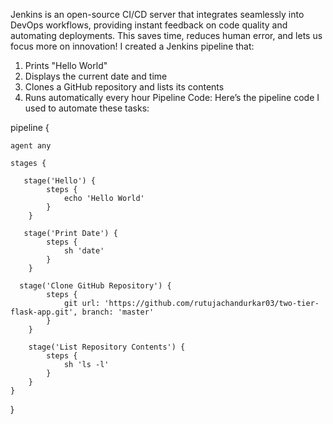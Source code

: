 Jenkins is an open-source CI/CD server that integrates seamlessly into DevOps workflows, providing instant feedback on code quality and automating deployments. This saves time, reduces human error, and lets us focus more on innovation! 
I created a Jenkins pipeline that:
1.	Prints "Hello World" 
2.	Displays the current date and time 
3.	Clones a GitHub repository and lists its contents 
4.	Runs automatically every hour 
Pipeline Code:
Here’s the pipeline code I used to automate these tasks:




 pipeline {

    agent any
    
    stages {
    
       stage('Hello') {
            steps {
                echo 'Hello World'
            }   
        }
        
       stage('Print Date') {
            steps {
                sh 'date'
            }
        } 
        
      stage('Clone GitHub Repository') {
            steps {
                git url: 'https://github.com/rutujachandurkar03/two-tier-flask-app.git', branch: 'master'
            }
        }

        stage('List Repository Contents') {
            steps {
                sh 'ls -l'
            }
        }
    }
  }

